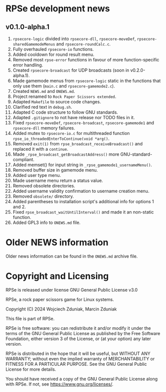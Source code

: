 # RPSe development news #

## v0.1.0-alpha.1 ##
1. ```rpsecore-logic``` divided into ```rpsecore-dll```, ```rpsecore-moveDef```, ```rpsecore-sharedGamemodeMenus``` and ```rpsecore-roundCalc.c```.
2. Fully overhauled ```rpsecore-io``` functions.
3. Added cooldown for round result menu.
4. Removed most ```rpse-error``` functions in favour of more function-specific error handling.
5. Created ```rpsecore-broadcast``` for UDP broadcasts (soon in v0.2.0-alpha.1).
6. Made gamemode menus from ```rpsecore-logic``` static in the functions that only use them (```main.c``` and ```rpsecore-gamemode2.c```).
7. Created ```NEWS.md``` and ```ONEWS.md```.
8. Project renamed to ```Rock Paper Scissors extended```.
9. Adapted ```Makefile``` to source code changes.
10. Clarified red text in ```debug.sh```.
11. Adapted C code structure to follow GNU standards.
12. Adapted ```.gitignore``` to not have release nor TODO files in it.
13. Fixed ```rpsecore-moveDef```, ```rpsecore-broadcast```, ```rpsecore-gamemode1``` and ```rpsecore-dll``` memory failures.
14. Added mutex to ```rpsecore-io.c``` for multithreaded function ```rpse_io_threadedEnterToContinue(void *arg()```.
15. Removed ```exit(1)``` from ```rpse_broadcast_receiveBroadcast()``` and replaced it with a ```continue```.
16. Made ```_rpse_broadcast_getBroadcastAddress()``` more GNU-standard-compliant.
17. Added memset() for input string in ```_rpse_gamemode1_usernameMenu()```.
18. Removed buffer size in gamemode menu.
19. Added user type menu.
20. Made username menu return a status value.
21. Removed obsolete directories.
22. Added username validity confirmation to username creation menu.
23. Removed ```obsolete/``` directory.
24. Added parentheses to installation script's additional info for options 1 and 2.
25. Fixed ```rpse_broadcast_waitUntilInterval()``` and made it an non-static function.
26. Added GPL3 info to ```ONEWS.md``` file.

# Older NEWS information #
Older news information can be found in the ```ONEWS.md``` archive file.

# Copyright and Licensing #

RPSe is released under license GNU General Public License v3.0

RPSe, a rock paper scissors game for Linux systems.

Copyright (C) 2024 Wojciech Zduniak, Marcin Zduniak

This file is part of RPSe.

RPSe is free software: you can redistribute it and/or modify it under the terms of the GNU General Public License as published by the Free Software Foundation, either version 3 of the License, or (at your option) any later version.

RPSe is distributed in the hope that it will be useful, but WITHOUT ANY WARRANTY; without even the implied warranty of MERCHANTABILITY or FITNESS FOR A PARTICULAR PURPOSE. See the GNU General Public License for more details.

You should have received a copy of the GNU General Public License along with RPSe. If not, see <https://www.gnu.org/licenses/>.
